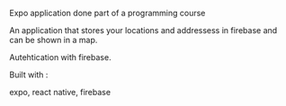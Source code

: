 Expo application done part of a programming course

An application that stores your locations and addressess in firebase and can be shown in a map.

Autehtication with firebase.

Built with :

expo, react native, firebase

